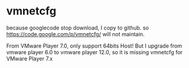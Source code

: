 vmnetcfg
========

because googlecode stop download, I copy to github.
so https://code.google.com/p/vmnetcfg/ will not maintain.

From VMware Player 7.0, only support 64bits Host!
But I upgrade from vmware player 6.0 to vmware player 12.0,
so it is missing vmnetcfg for VMware Player 7.x


